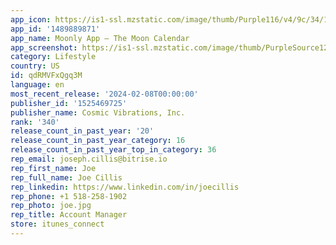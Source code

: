 ```yaml
---
app_icon: https://is1-ssl.mzstatic.com/image/thumb/Purple116/v4/9c/34/1d/9c341d2d-fbf0-f669-0dc8-829a6fc9962e/AppIcon-0-0-1x_U007emarketing-0-5-0-85-220.png/1024x1024bb.png
app_id: '1489889871'
app_name: Moonly App — The Moon Calendar
app_screenshot: https://is1-ssl.mzstatic.com/image/thumb/PurpleSource126/v4/7c/b3/3e/7cb33efb-5ef3-02a3-e18f-33b512d0b3e2/dbaf8d8f-0ad9-4c87-ad24-e02e29dfde3d_1__U0441over_EN_X.jpg/1242x2688bb.png
category: Lifestyle
country: US
id: qdRMVFxQgq3M
language: en
most_recent_release: '2024-02-08T00:00:00'
publisher_id: '1525469725'
publisher_name: Cosmic Vibrations, Inc.
rank: '340'
release_count_in_past_year: '20'
release_count_in_past_year_category: 16
release_count_in_past_year_top_in_category: 36
rep_email: joseph.cillis@bitrise.io
rep_first_name: Joe
rep_full_name: Joe Cillis
rep_linkedin: https://www.linkedin.com/in/joecillis
rep_phone: +1 518-258-1902
rep_photo: joe.jpg
rep_title: Account Manager
store: itunes_connect
---
```

